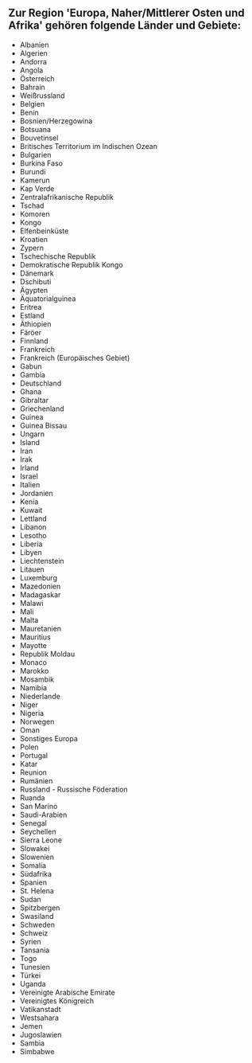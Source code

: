 ## Zur Region 'Europa, Naher/Mittlerer Osten und Afrika' gehören folgende Länder und Gebiete:

* Albanien
* Algerien
* Andorra
* Angola
* Österreich
* Bahrain
* Weißrussland
* Belgien
* Benin
* Bosnien/Herzegowina
* Botsuana
* Bouvetinsel
* Britisches Territorium im Indischen Ozean
* Bulgarien
* Burkina Faso
* Burundi
* Kamerun
* Kap Verde
* Zentralafrikanische Republik
* Tschad
* Komoren
* Kongo
* Elfenbeinküste
* Kroatien
* Zypern
* Tschechische Republik
* Demokratische Republik Kongo
* Dänemark
* Dschibuti
* Ägypten
* Äquatorialguinea
* Eritrea
* Estland
* Äthiopien
* Färöer
* Finnland
* Frankreich
* Frankreich (Europäisches Gebiet)
* Gabun
* Gambia
* Deutschland
* Ghana
* Gibraltar
* Griechenland
* Guinea
* Guinea Bissau
* Ungarn
* Island
* Iran
* Irak
* Irland
* Israel
* Italien
* Jordanien
* Kenia
* Kuwait
* Lettland
* Libanon
* Lesotho
* Liberia
* Libyen
* Liechtenstein
* Litauen
* Luxemburg
* Mazedonien
* Madagaskar
* Malawi
* Mali
* Malta
* Mauretanien
* Mauritius
* Mayotte
* Republik Moldau
* Monaco
* Marokko
* Mosambik
* Namibia
* Niederlande
* Niger
* Nigeria
* Norwegen
* Oman
* Sonstiges Europa
* Polen
* Portugal
* Katar
* Reunion
* Rumänien
* Russland - Russische Föderation
* Ruanda
* San Marino
* Saudi-Arabien
* Senegal
* Seychellen
* Sierra Leone
* Slowakei
* Slowenien
* Somalia
* Südafrika
* Spanien
* St. Helena
* Sudan
* Spitzbergen
* Swasiland
* Schweden
* Schweiz
* Syrien
* Tansania
* Togo
* Tunesien
* Türkei
* Uganda
* Vereinigte Arabische Emirate
* Vereinigtes Königreich
* Vatikanstadt
* Westsahara
* Jemen
* Jugoslawien
* Sambia
* Simbabwe
